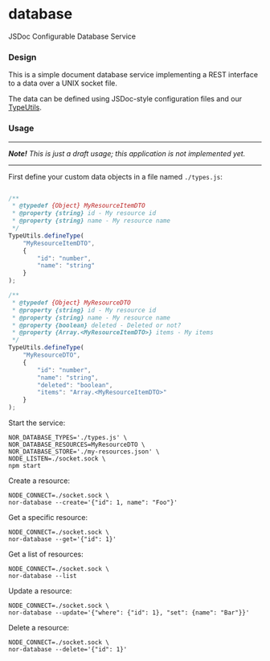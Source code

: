# database

JSDoc Configurable Database Service

### Design

This is a simple document database service implementing a REST interface to a data over a UNIX socket file.
 
The data can be defined using JSDoc-style configuration files and our
 [TypeUtils](https://github.com/norjs/utils#typeutils).

### Usage

-------------------------------------------------------------------------------------

***Note!*** *This is just a draft usage; this application is not implemented yet.*

-------------------------------------------------------------------------------------

First define your custom data objects in a file named `./types.js`:

```js

/**
 * @typedef {Object} MyResourceItemDTO
 * @property {string} id - My resource id
 * @property {string} name - My resource name
 */
TypeUtils.defineType(
    "MyResourceItemDTO", 
    {
        "id": "number",
        "name": "string"
    }
);

/**
 * @typedef {Object} MyResourceDTO
 * @property {string} id - My resource id
 * @property {string} name - My resource name
 * @property {boolean} deleted - Deleted or not?
 * @property {Array.<MyResourceItemDTO>} items - My items
 */
TypeUtils.defineType(
    "MyResourceDTO", 
    {
        "id": "number",
        "name": "string",
        "deleted": "boolean",
        "items": "Array.<MyResourceItemDTO>"
    }
);

```

Start the service:

```
NOR_DATABASE_TYPES='./types.js' \
NOR_DATABASE_RESOURCES=MyResourceDTO \
NOR_DATABASE_STORE='./my-resources.json' \
NODE_LISTEN=./socket.sock \
npm start
```

Create a resource:

```
NODE_CONNECT=./socket.sock \
nor-database --create='{"id": 1, name": "Foo"}'
```

Get a specific resource:

```
NODE_CONNECT=./socket.sock \
nor-database --get='{"id": 1}'
```

Get a list of resources:

```
NODE_CONNECT=./socket.sock \
nor-database --list
```

Update a resource:

```
NODE_CONNECT=./socket.sock \
nor-database --update='{"where": {"id": 1}, "set": {name": "Bar"}}'
```

Delete a resource:

```
NODE_CONNECT=./socket.sock \
nor-database --delete='{"id": 1}'
```
